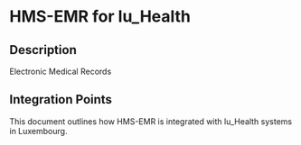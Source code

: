 # HMS-EMR for lu_Health

## Description

Electronic Medical Records

## Integration Points

This document outlines how HMS-EMR is integrated with lu_Health systems in Luxembourg.
